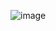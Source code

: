 ![image](https://user-images.githubusercontent.com/2702489/117827526-bc028200-b279-11eb-9046-396508185f27.png)
